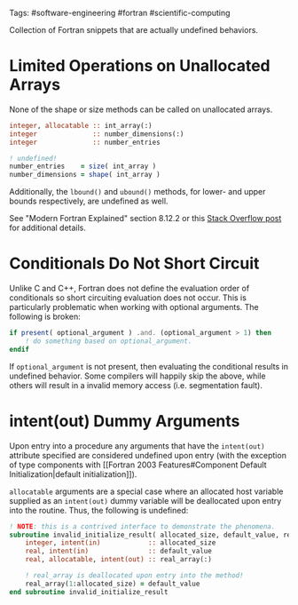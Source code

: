 Tags: #software-engineering #fortran #scientific-computing 

Collection of Fortran snippets that are actually undefined behaviors.

# Limited Operations on Unallocated Arrays
None of the shape or size methods can be called on unallocated arrays.

```fortran
integer, allocatable :: int_array(:)
integer              :: number_dimensions(:)
integer              :: number_entries

! undefined!
number_entries    = size( int_array )
number_dimensions = shape( int_array )
```

Additionally, the `lbound()` and `ubound()` methods, for lower- and upper bounds respectively, are undefined as well.

See "Modern Fortran Explained" section 8.12.2 or this [Stack Overflow post](https://stackoverflow.com/questions/31373727/size-of-array-after-a-deallocate) for additional details.

# Conditionals Do Not Short Circuit
Unlike C and C++, Fortran does not define the evaluation order of conditionals so short circuiting evaluation does not occur.  This is particularly problematic when working with optional arguments.  The following is broken:

```fortran
if present( optional_argument ) .and. (optional_argument > 1) then
    ! do something based on optional_argument.
endif
```

If `optional_argument` is not present, then evaluating the conditional results in undefined behavior.  Some compilers will happily skip the above, while others will result in a invalid memory access (i.e. segmentation fault).

# intent(out) Dummy Arguments
Upon entry into a procedure any arguments that have the `intent(out)` attribute specified are considered undefined upon entry (with the exception of type components with [[Fortran 2003 Features#Component Default Initialization|default initialization]]).

 `allocatable` arguments are a special case where an allocated host variable supplied as an `intent(out)` dummy variable will be deallocated upon entry into the routine.  Thus, the following is undefined:
 ```fortran
 ! NOTE: this is a contrived interface to demonstrate the phenomena.
 subroutine invalid_initialize_result( allocated_size, default_value, real_array )
     integer, intent(in)            :: allocated_size
     real, intent(in)               :: default_value
     real, allocatable, intent(out) :: real_array(:)

     ! real_array is deallocated upon entry into the method!
     real_array(1:allocated_size) = default_value
end subroutine invalid_initialize_result
```

 